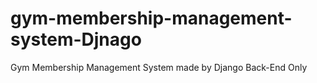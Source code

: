 # gym-membership-management-system-Djnago
Gym Membership Management System made by Django Back-End Only
